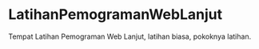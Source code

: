 # LatihanPemogramanWebLanjut
Tempat Latihan Pemograman Web Lanjut, latihan biasa, pokoknya latihan.
